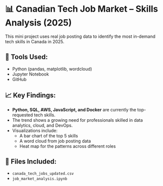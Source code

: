 # 📊 Canadian Tech Job Market – Skills Analysis (2025)

This mini project uses real job posting data to identify the most in-demand tech skills in Canada in 2025.

## 🔧 Tools Used:
- Python (pandas, matplotlib, wordcloud)
- Jupyter Notebook
- GitHub

## 📈 Key Findings:
- **Python, SQL, AWS, JavaScript, and Docker** are currently the top-requested tech skills.
- The trend shows a growing need for professionals skilled in data analytics, cloud, and DevOps.
- Visualizations include:
  - A bar chart of the top 5 skills
  - A word cloud from job posting data
  - Heat map for the patterns across different roles

## 📂 Files Included:
- `canada_tech_jobs_updated.csv`
- `job_market_analysis.ipynb`

